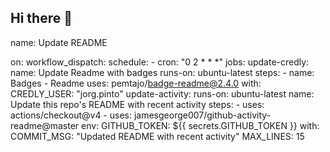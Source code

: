 ## Hi there 👋

<!--
**jjpinto/jjpinto** is a ✨ _special_ ✨ repository because its `README.md` (this file) appears on your GitHub profile.

Here are some ideas to get you started:

- 🔭 I’m currently working on ...
- 🌱 I’m currently learning ...
- 👯 I’m looking to collaborate on ...
- 🤔 I’m looking for help with ...
- 💬 Ask me about ...
- 📫 How to reach me: ...
- 😄 Pronouns: ...
- ⚡ Fun fact: ...
-->


name: Update README

on:
  workflow_dispatch:
  schedule:
    - cron: "0 2 * * *"
jobs:
  update-credly:
    name: Update Readme with badges
    runs-on: ubuntu-latest
    steps:
      - name: Badges - Readme
        uses: pemtajo/badge-readme@2.4.0
        with:       
          CREDLY_USER: "jorg.pinto"
  update-activity:
    runs-on: ubuntu-latest
    name: Update this repo's README with recent activity
    steps:
      - uses: actions/checkout@v4
      - uses: jamesgeorge007/github-activity-readme@master
        env:
          GITHUB_TOKEN: ${{ secrets.GITHUB_TOKEN }}
        with:
          COMMIT_MSG: "Updated README with recent activity"
          MAX_LINES: 15